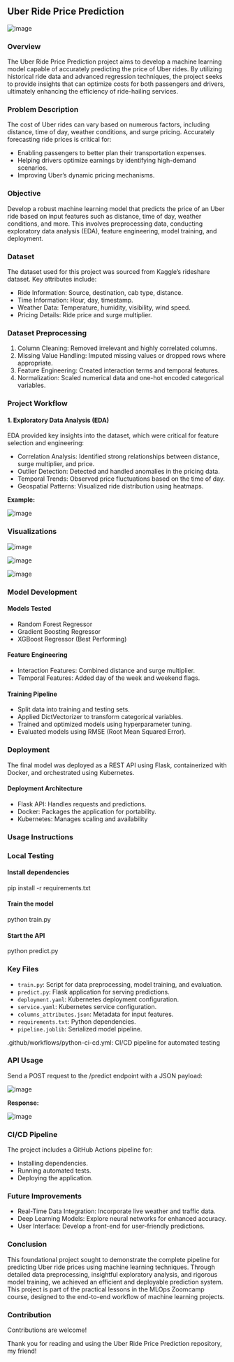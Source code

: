 ## Uber Ride Price Prediction

![image](https://github.com/user-attachments/assets/eae7e5ad-f20d-41b5-a53d-c5eb313f5928)

### Overview

The Uber Ride Price Prediction project aims to develop a machine learning model capable of accurately predicting the price of Uber rides. By utilizing historical ride data and advanced regression techniques, the project seeks to provide insights that can optimize costs for both passengers and drivers, ultimately enhancing the efficiency of ride-hailing services.

### Problem Description

The cost of Uber rides can vary based on numerous factors, including distance, time of day, weather conditions, and surge pricing. Accurately forecasting ride prices is critical for:

- Enabling passengers to better plan their transportation expenses.
- Helping drivers optimize earnings by identifying high-demand scenarios.
- Improving Uber’s dynamic pricing mechanisms.

### Objective

Develop a robust machine learning model that predicts the price of an Uber ride based on input features such as distance, time of day, weather conditions, and more. This involves preprocessing data, conducting exploratory data analysis (EDA), feature engineering, model training, and deployment.

### Dataset

The dataset used for this project was sourced from Kaggle’s rideshare dataset. Key attributes include:

- Ride Information: Source, destination, cab type, distance.
- Time Information: Hour, day, timestamp.
- Weather Data: Temperature, humidity, visibility, wind speed.
- Pricing Details: Ride price and surge multiplier.

### Dataset Preprocessing

1. Column Cleaning: Removed irrelevant and highly correlated columns.
2. Missing Value Handling: Imputed missing values or dropped rows where appropriate.
3. Feature Engineering: Created interaction terms and temporal features.
4. Normalization: Scaled numerical data and one-hot encoded categorical variables.

### Project Workflow

#### 1. Exploratory Data Analysis (EDA)

EDA provided key insights into the dataset, which were critical for feature selection and engineering:

- Correlation Analysis: Identified strong relationships between distance, surge multiplier, and price.
- Outlier Detection: Detected and handled anomalies in the pricing data.
- Temporal Trends: Observed price fluctuations based on the time of day.
- Geospatial Patterns: Visualized ride distribution using heatmaps.

**Example:**

![image](https://github.com/user-attachments/assets/59f3c5fd-1a03-46cb-ab39-e75dbbe853a6)


### Visualizations

![image](https://github.com/user-attachments/assets/29586746-84ee-41ad-96d1-aac373180559)

![image](https://github.com/user-attachments/assets/d7ff4680-0de7-4b7c-9723-ed8b32c00956)

![image](https://github.com/user-attachments/assets/d9c629b7-8557-4966-810f-e1376a80a564)

### Model Development

#### Models Tested

- Random Forest Regressor
- Gradient Boosting Regressor
- XGBoost Regressor (Best Performing)

#### Feature Engineering

- Interaction Features: Combined distance and surge multiplier.
- Temporal Features: Added day of the week and weekend flags.

#### Training Pipeline

- Split data into training and testing sets.
- Applied DictVectorizer to transform categorical variables.
- Trained and optimized models using hyperparameter tuning.
- Evaluated models using RMSE (Root Mean Squared Error).

### Deployment

The final model was deployed as a REST API using Flask, containerized with Docker, and orchestrated using Kubernetes.

#### Deployment Architecture

- Flask API: Handles requests and predictions.
- Docker: Packages the application for portability.
- Kubernetes: Manages scaling and availability

### Usage Instructions

### Local Testing

#### Install dependencies
pip install -r requirements.txt

#### Train the model
python train.py

#### Start the API
python predict.py

### Key Files

- `train.py`: Script for data preprocessing, model training, and evaluation.
- `predict.py`: Flask application for serving predictions.
- `deployment.yaml`: Kubernetes deployment configuration.
- `service.yaml`: Kubernetes service configuration.
- `columns_attributes.json`: Metadata for input features.
- `requirements.txt`: Python dependencies.
- `pipeline.joblib`: Serialized model pipeline.

.github/workflows/python-ci-cd.yml: CI/CD pipeline for automated testing

### API Usage

Send a POST request to the /predict endpoint with a JSON payload:

![image](https://github.com/user-attachments/assets/2b561ca7-6d21-422f-8177-7a412341f4b5)

**Response:**

![image](https://github.com/user-attachments/assets/01e1c756-d6f1-4080-a0d0-5015c7ba8765)


### CI/CD Pipeline

The project includes a GitHub Actions pipeline for:

- Installing dependencies.
- Running automated tests.
- Deploying the application.

### Future Improvements

- Real-Time Data Integration: Incorporate live weather and traffic data.
- Deep Learning Models: Explore neural networks for enhanced accuracy.
- User Interface: Develop a front-end for user-friendly predictions.

### Conclusion

This foundational project sought to demonstrate the complete pipeline for predicting Uber ride prices using machine learning techniques. Through detailed data preprocessing, insightful exploratory analysis, and rigorous model training, we achieved an efficient and deployable prediction system. This project is part of the practical lessons in the MLOps Zoomcamp course, designed to the end-to-end workflow of machine learning projects.

### Contribution

Contributions are welcome!

Thank you for reading and using the Uber Ride Price Prediction repository, my friend!
